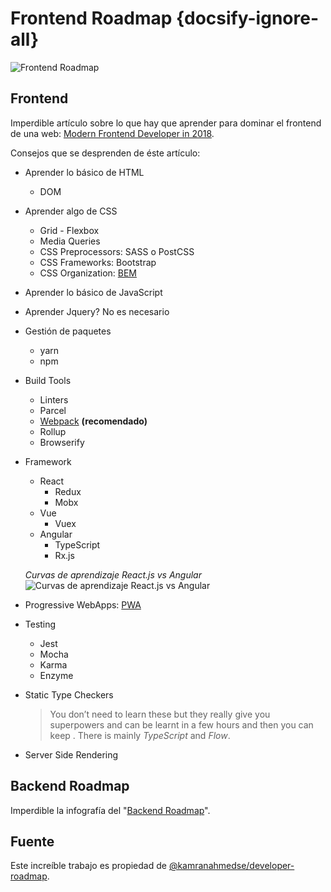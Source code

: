 # Frontend Roadmap {docsify-ignore-all}

![Frontend Roadmap](https://raw.githubusercontent.com/kamranahmedse/developer-roadmap/master/images/frontend-v2.png)

## Frontend

Imperdible artículo sobre lo que hay que aprender para dominar el frontend de una web: [Modern Frontend Developer in 2018](https://medium.com/tech-tajawal/modern-frontend-developer-in-2018-4c2072fa2b9c).

Consejos que se desprenden de éste artículo:

* Aprender lo básico de HTML
  * DOM
* Aprender algo de CSS
  * Grid - Flexbox
  * Media Queries
  * CSS Preprocessors: SASS o PostCSS
  * CSS Frameworks: Bootstrap
  * CSS Organization: [BEM](https://en.bem.info/methodology/quick-start/)
* Aprender lo básico de JavaScript
* Aprender Jquery? No es necesario
* Gestión de paquetes
  * yarn
  * npm
* Build Tools
  * Linters
  * Parcel
  * [Webpack](https://desarrolloweb.com/articulos/primeros-pasos-webpack.html) **(recomendado)**
  * Rollup
  * Browserify 
* Framework
  * React
    * Redux
    * Mobx
  * Vue
    * Vuex
  * Angular
    * TypeScript
    * Rx.js
    
  _Curvas de aprendizaje React.js vs Angular_
  ![Curvas de aprendizaje React.js vs Angular](https://cdn-images-1.medium.com/max/1000/1*j8mUsMxSnyJMix7aFiwLeA.png)


* Progressive WebApps: [PWA](/c/pwa.md)
* Testing
  * Jest
  * Mocha
  * Karma
  * Enzyme
* Static Type Checkers
  >You don’t need to learn these but they really give you superpowers and can be learnt in a few hours and then you can keep . There is mainly _TypeScript_ and _Flow_.
* Server Side Rendering

## Backend Roadmap

Imperdible la infografía del "[Backend Roadmap](/c/backend-roadmap.md)".

## Fuente

Este increíble trabajo es propiedad de [@kamranahmedse/developer-roadmap](https://github.com/kamranahmedse/developer-roadmap).
